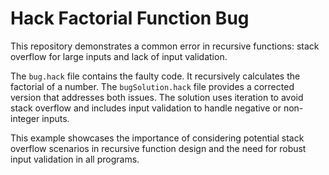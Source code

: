 # Hack Factorial Function Bug

This repository demonstrates a common error in recursive functions: stack overflow for large inputs and lack of input validation. 

The `bug.hack` file contains the faulty code. It recursively calculates the factorial of a number. The `bugSolution.hack` file provides a corrected version that addresses both issues.  The solution uses iteration to avoid stack overflow and includes input validation to handle negative or non-integer inputs.

This example showcases the importance of considering potential stack overflow scenarios in recursive function design and the need for robust input validation in all programs.